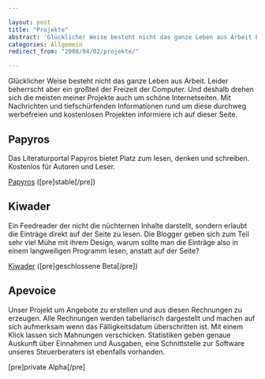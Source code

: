 ```yaml
---

layout: post
title: "Projekte"
abstract: 'Glücklicher Weise besteht nicht das ganze Leben aus Arbeit Leider beherrscht aber ein großteil der Freizeit der Computer'
categories: Allgemein
redirect_from: "2008/04/02/projekte/"

---
```


Glücklicher Weise besteht nicht das ganze Leben aus Arbeit. Leider beherrscht aber ein großteil der Freizeit der Computer. Und deshalb drehen sich die meisten meiner Projekte auch um schöne Internetseiten. Mit Nachrichten und tiefschürfenden Informationen rund um diese durchweg werbefreien und kostenlosen Projekten informiere ich auf dieser Seite.


## Papyros
Das Literaturportal Papyros bietet Platz zum lesen, denken und schreiben. Kostenlos für Autoren und Leser.

[Papyros](http://www.papyros.org) (\[pre\]stable\[/pre\])


## Kiwader
Ein Feedreader der nicht die nüchternen Inhalte darstellt, sondern erlaubt die Einträge direkt auf der Seite zu lesen. Die Blogger geben sich zum Teil sehr viel Mühe mit ihrem Design, warum sollte man die Einträge also in einem langweiligen Programm lesen, anstatt auf der Seite?

[Kiwader](http://kiwader.apeunit.com) (\[pre\]geschlossene Beta\[/pre\])


## Apevoice
Unser Projekt um Angebote zu erstellen und aus diesen Rechnungen zu erzeugen. Alle Rechnungen werden tabellarisch dargestellt und machen auf sich aufmerksam wenn das Fälligkeitsdatum überschritten ist. Mit einem Klick lassen sich Mahnungen verschicken.
Statistiken geben genaue Auskunft über Einnahmen und Ausgaben, eine Schnittstelle zur Software unseres Steuerberaters ist ebenfalls vorhanden.

\[pre\]private Alpha\[/pre\]